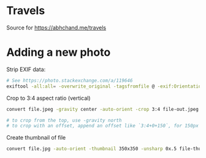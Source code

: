 # Travels

Source for https://abhchand.me/travels

# Adding a new photo

Strip EXIF data:

```bash
# See https://photo.stackexchange.com/a/119646
exiftool -all:all= -overwrite_original -tagsfromfile @ -exif:Orientation file.jpg
```

Crop to 3:4 aspect ratio (vertical)

```bash
convert file.jpeg -gravity center -auto-orient -crop 3:4 file-out.jpeg

# to crop from the top, use -gravity north
# to crop with an offset, append an offset like `3:4+0+150`, for 150px lower (y)
```

Create thumbnail of file

```bash
convert file.jpg -auto-orient -thumbnail 350x350 -unsharp 0x.5 file-thumb.jpg
```
